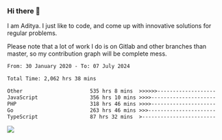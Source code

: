 ### Hi there 👋

I am Aditya. I just like to code, and come up with innovative solutions for regular problems.

Please note that a lot of work I do is on Gitlab and other branches than master, so my contribution graph will be complete mess.

<!--START_SECTION:waka-->

```txt
From: 30 January 2020 - To: 07 July 2024

Total Time: 2,062 hrs 38 mins

Other                      535 hrs 8 mins  >>>>>>-------------------   25.94 %
JavaScript                 356 hrs 10 mins >>>>---------------------   17.27 %
PHP                        318 hrs 46 mins >>>>---------------------   15.45 %
Go                         263 hrs 46 mins >>>----------------------   12.79 %
TypeScript                 87 hrs 32 mins  >------------------------   04.24 %
```

<!--END_SECTION:waka-->

![](https://komarev.com/ghpvc/?username=BrainBuzzer)
